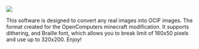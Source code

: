 
![](https://i.imgur.com/enMH85D.png)

This software is designed to convert any real images into OCIF images. The format created for the OpenComputers minecraft modification. It supports dithering, and Braille font, which allows you to break limit of 160x50 pixels and use up to 320x200. Enjoy!